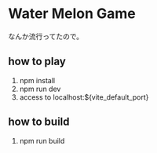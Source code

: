 # Water Melon Game

なんか流行ってたので。

## how to play

1.  npm install
1.  npm run dev
1.  access to localhost:${vite_default_port}

## how to build

1.  npm run build
